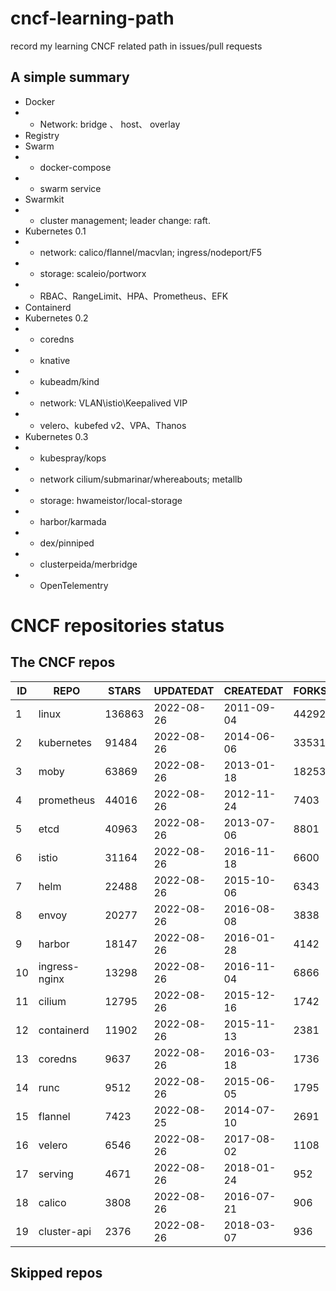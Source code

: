 # cncf-learning-path
record my learning CNCF related path in issues/pull requests

## A simple summary
- Docker
- - Network: bridge 、 host、 overlay
- Registry
- Swarm
- - docker-compose
- - swarm service
- Swarmkit
- - cluster management; leader change: raft.
- Kubernetes 0.1
- - network: calico/flannel/macvlan; ingress/nodeport/F5
- - storage: scaleio/portworx
- - RBAC、RangeLimit、HPA、Prometheus、EFK
- Containerd
- Kubernetes 0.2
- - coredns
- - knative
- - kubeadm/kind
- - network: VLAN\istio\Keepalived VIP
- - velero、kubefed v2、VPA、Thanos
- Kubernetes 0.3
- - kubespray/kops
- - network cilium/submarinar/whereabouts; metallb
- - storage: hwameistor/local-storage
- - harbor/karmada
- - dex/pinniped
- - clusterpeida/merbridge
- - OpenTelementry

# CNCF repositories status
<!--START_SECTION:github_repos-->
## The CNCF repos
| ID |     REPO      | STARS  | UPDATEDAT  | CREATEDAT  | FORKSCOUNT |
|----|---------------|--------|------------|------------|------------|
|  1 | linux         | 136863 | 2022-08-26 | 2011-09-04 |      44292 |
|  2 | kubernetes    |  91484 | 2022-08-26 | 2014-06-06 |      33531 |
|  3 | moby          |  63869 | 2022-08-26 | 2013-01-18 |      18253 |
|  4 | prometheus    |  44016 | 2022-08-26 | 2012-11-24 |       7403 |
|  5 | etcd          |  40963 | 2022-08-26 | 2013-07-06 |       8801 |
|  6 | istio         |  31164 | 2022-08-26 | 2016-11-18 |       6600 |
|  7 | helm          |  22488 | 2022-08-26 | 2015-10-06 |       6343 |
|  8 | envoy         |  20277 | 2022-08-26 | 2016-08-08 |       3838 |
|  9 | harbor        |  18147 | 2022-08-26 | 2016-01-28 |       4142 |
| 10 | ingress-nginx |  13298 | 2022-08-26 | 2016-11-04 |       6866 |
| 11 | cilium        |  12795 | 2022-08-26 | 2015-12-16 |       1742 |
| 12 | containerd    |  11902 | 2022-08-26 | 2015-11-13 |       2381 |
| 13 | coredns       |   9637 | 2022-08-26 | 2016-03-18 |       1736 |
| 14 | runc          |   9512 | 2022-08-26 | 2015-06-05 |       1795 |
| 15 | flannel       |   7423 | 2022-08-25 | 2014-07-10 |       2691 |
| 16 | velero        |   6546 | 2022-08-26 | 2017-08-02 |       1108 |
| 17 | serving       |   4671 | 2022-08-26 | 2018-01-24 |        952 |
| 18 | calico        |   3808 | 2022-08-26 | 2016-07-21 |        906 |
| 19 | cluster-api   |   2376 | 2022-08-26 | 2018-03-07 |        936 |



## Skipped repos
<!--END_SECTION:github_repos-->
